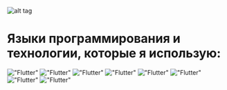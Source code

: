 ![alt tag](https://sun9-84.userapi.com/impg/jxgtdDSr-GMAUXVE-XTFaJuCchFBe1kyo-LflQ/VFCMSF-BfeA.jpg?size=1372x454&quality=96&sign=77397ea5f2de71edec650da1bf7db841&type=album)

# Языки программирования и технологии, которые я использую: 
!["Flutter"](https://img.shields.io/static/v1?label&message=Python&color=black?style=for-the-badge&logo=python) !["Flutter"](https://img.shields.io/static/v1?label&message=GOlang&color=black?style=for-the-badge&logo=Go) !["Flutter"](https://img.shields.io/static/v1?label&message=Editor&color=black?style=for-the-badge&logo=visualstudiocode) !["Flutter"](https://img.shields.io/static/v1?label&message=Php&color=black?style=for-the-badge&logo=php) !["Flutter"](https://img.shields.io/static/v1?label&message=JavaScript&color=black?style=for-the-badge&logo=javascript) !["Flutter"](https://img.shields.io/static/v1?label&message=html&color=black?style=for-the-badge&logo=html5) !["Flutter"](https://img.shields.io/static/v1?label&message=Ubuntu&color=black?style=for-the-badge&logo=ubuntu) !["Flutter"](https://img.shields.io/static/v1?label&message=Windows&color=black?style=for-the-badge&logo=windows)
